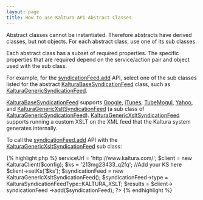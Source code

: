 ```yaml
---
layout: page
title: How to use Kaltura API Abstract Classes
---
```


Abstract classes cannot be instantiated. Therefore abstracts have derived classes, but not objects. For each abstract class, use one of its sub classes.

Each abstract class has a subset of required properties. The specific properties that are required depend on the service/action pair and object used with the sub class.

<p class="APEdocument APEinternal">
  For example, for the <a href="https://developer.kaltura.com/api-docs/#/syndicationFeed.add">syndicationFeed.add</a> API, select one of the sub classes listed for the abstract <a href="https://developer.kaltura.com/api-docs/#/KalturaBaseSyndicationFeed">KalturaBaseSyndicationFeed</a> class, such as <a href="https://developer.kaltura.com/api-docs/#/KalturaGenericSyndicationFeed">KalturaGenericSyndicationFeed</a>.
</p>

<p class="APEdocument APEinternal">
  <a href="https://developer.kaltura.com/api-docs/#/KalturaBaseSyndicationFeed">KalturaBaseSyndicationFeed</a> supports <a href="https://developer.kaltura.com/api-docs/#/KalturaGoogleVideoSyndicationFeed">Google</a>, <a href="https://developer.kaltura.com/api-docs/#/KalturaITunesSyndicationFeed">iTunes</a>, <a href="https://developer.kaltura.com/api-docs/#/KalturaTubeMogulSyndicationFeed">TubeMogul</a>, <a href="https://developer.kaltura.com/api-docs/#/KalturaYahooSyndicationFeed">Yahoo</a>, and <a href="https://developer.kaltura.com/api-docs/#/KalturaGenericXsltSyndicationFeed">KalturaGenericXsltSyndicationFeed</a> (a sub class of <a href="https://developer.kaltura.com/api-docs/#/KalturaGenericSyndicationFeed" class="APEdocument APEinternal">KalturaGenericSyndicationFeed</a>). <a href="https://developer.kaltura.com/api-docs/#/KalturaGenericXsltSyndicationFeed">KalturaGenericXsltSyndicationFeed</a> supports running a custom XSLT on the XML feed that the Kaltura system generates internally.
</p>

<p class="APEdocument APEinternal">
  To call the <a href="https://developer.kaltura.com/api-docs/#/syndicationFeed.add">syndicationFeed.add</a> API with the <a href="https://developer.kaltura.com/api-docs/#/KalturaGenericXsltSyndicationFeed">KalturaGenericXsltSyndicationFeed</a> sub class:
</p>{% highlight php %}
<?php 
require_once('lib/KalturaClient.php'); 
$config = new KalturaConfiguration($partnerId); 
$config->serviceUrl = 'http://www.kaltura.com/'; 
$client = new KalturaClient($config); 
$ks = '213mg23433_q2fq'; //Add your KS here 
$client->setKs('$ks'); 
$syndicationFeed = new KalturaGenericXsltSyndicationFeed(); 
$syndicationFeed->type = KalturaSyndicationFeedType::KALTURA_XSLT; 
$results = $client-> syndicationFeed ->add($syndicationFeed);
?>
{% endhighlight %}
